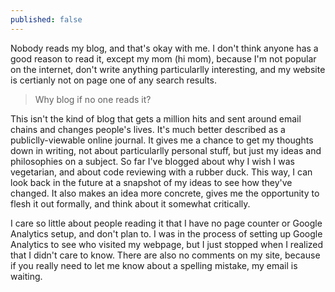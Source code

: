 ```yaml
---
published: false
---
```



Nobody reads my blog, and that's okay with me. I don't think anyone has a good reason to read it, except my mom (hi mom), because I'm not popular on the internet, don't write anything particularlly interesting, and my website is certianly not on page one of any search results.

>Why blog if no one reads it?

 This isn't the kind of blog that gets a million hits and sent around email chains and changes people's lives. It's much better described as a publiclly-viewable online journal. It gives me a chance to get my thoughts down in writing, not about particularlly personal stuff, but just my ideas and philosophies on a subject. So far I've blogged about why I wish I was vegetarian, and about code reviewing with a rubber duck. This way, I can look back in the future at a snapshot of my ideas to see how they've changed. It also makes an idea more concrete, gives me the opportunity to flesh it out formally, and think about it somewhat critically.
 
 I care so little about people reading it that I have no page counter or Google Analytics setup, and don't plan to. I was in the process of setting up Google Analytics to see who visited my webpage, but I just stopped when I realized that I didn't care to know. There are also no comments on my site, because if you really need to let me know about a spelling mistake, my email is waiting.
